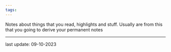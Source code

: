 ```yaml
---
tags:
---
```

Notes about things that you read, highlights and stuff. Usually are from this that you going to derive your permanent notes

---
last update: 09-10-2023
